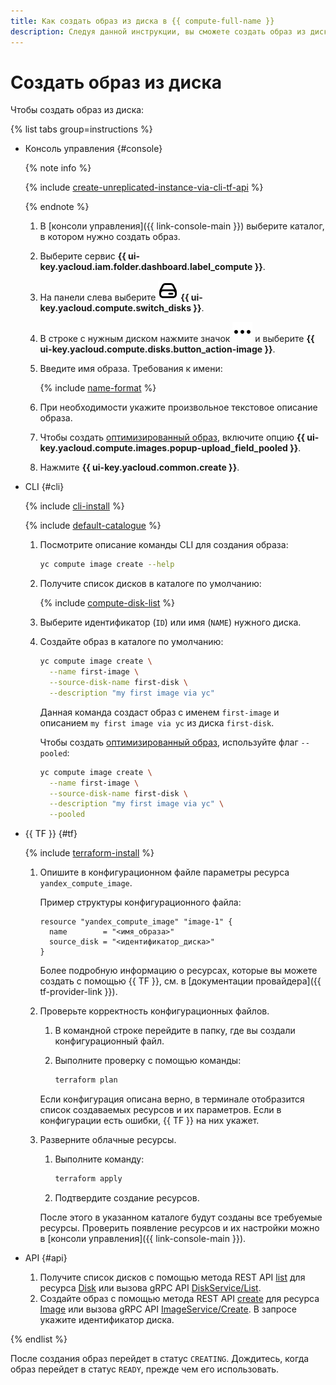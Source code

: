 ```yaml
---
title: Как создать образ из диска в {{ compute-full-name }}
description: Следуя данной инструкции, вы сможете создать образ из диска.
---
```


# Создать образ из диска

Чтобы создать образ из диска:

{% list tabs group=instructions %}

- Консоль управления {#console}

  {% note info %}
  
  {% include [create-unreplicated-instance-via-cli-tf-api](../../_includes_service/create-unreplicated-instance-via-cli-tf-api.md) %}
  
  {% endnote %}

  1. В [консоли управления]({{ link-console-main }}) выберите каталог, в котором нужно создать образ.
  1. Выберите сервис **{{ ui-key.yacloud.iam.folder.dashboard.label_compute }}**.
  1. На панели слева выберите ![image](../../../_assets/console-icons/hard-drive.svg) **{{ ui-key.yacloud.compute.switch_disks }}**.
  1. В строке с нужным диском нажмите значок ![image](../../../_assets/console-icons/ellipsis.svg) и выберите **{{ ui-key.yacloud.compute.disks.button_action-image }}**.
  1. Введите имя образа. Требования к имени:

      {% include [name-format](../../../_includes/name-format.md) %}

  1. При необходимости укажите произвольное текстовое описание образа.
  1. Чтобы создать [оптимизированный образ](../../concepts/image.md#images-optimized-for-deployment), включите опцию **{{ ui-key.yacloud.compute.images.popup-upload_field_pooled }}**.
  1. Нажмите **{{ ui-key.yacloud.common.create }}**.

- CLI {#cli}

  {% include [cli-install](../../../_includes/cli-install.md) %}

  {% include [default-catalogue](../../../_includes/default-catalogue.md) %}

  1. Посмотрите описание команды CLI для создания образа:
  
      ```bash
      yc compute image create --help
      ```
  
  1. Получите список дисков в каталоге по умолчанию:
  
      {% include [compute-disk-list](../../../_includes/compute/disk-list.md) %}
  
  1. Выберите идентификатор (`ID`) или имя (`NAME`) нужного диска.
  1. Создайте образ в каталоге по умолчанию:
  
      ```bash
      yc compute image create \
        --name first-image \
        --source-disk-name first-disk \
        --description "my first image via yc"
      ```
  
      Данная команда создаст образ с именем `first-image` и описанием `my first image via yc` из диска `first-disk`.

      Чтобы создать [оптимизированный образ](../../concepts/image.md#images-optimized-for-deployment), используйте флаг `--pooled`:

      ```bash
      yc compute image create \
        --name first-image \
        --source-disk-name first-disk \
        --description "my first image via yc" \
        --pooled
      ```

- {{ TF }} {#tf}

  {% include [terraform-install](../../../_includes/terraform-install.md) %}

  1. Опишите в конфигурационном файле параметры ресурса `yandex_compute_image`.

     Пример структуры конфигурационного файла:

     ```hcl
     resource "yandex_compute_image" "image-1" {
       name        = "<имя_образа>"
       source_disk = "<идентификатор_диска>"
     }
     ```

     Более подробную информацию о ресурсах, которые вы можете создать с помощью {{ TF }}, см. в [документации провайдера]({{ tf-provider-link }}).

  1. Проверьте корректность конфигурационных файлов.

     1. В командной строке перейдите в папку, где вы создали конфигурационный файл.
     1. Выполните проверку с помощью команды:

        ```bash
        terraform plan
        ```

       Если конфигурация описана верно, в терминале отобразится список создаваемых ресурсов и их параметров. Если в конфигурации есть ошибки, {{ TF }} на них укажет.

  1. Разверните облачные ресурсы.

     1. Выполните команду:

        ```bash
        terraform apply
        ```

     1. Подтвердите создание ресурсов.

     После этого в указанном каталоге будут созданы все требуемые ресурсы. Проверить появление ресурсов и их настройки можно в [консоли управления]({{ link-console-main }}).

- API {#api}

  1. Получите список дисков с помощью метода REST API [list](../../api-ref/Disk/list.md) для ресурса [Disk](../../api-ref/Disk/index.md) или вызова gRPC API [DiskService/List](../../api-ref/grpc/Disk/list.md).
  1. Создайте образ с помощью метода REST API [create](../../api-ref/Image/create.md) для ресурса [Image](../../api-ref/Image/index.md) или вызова gRPC API [ImageService/Create](../../api-ref/grpc/Image/create.md). В запросе укажите идентификатор диска.

{% endlist %}

После создания образ перейдет в статус `CREATING`. Дождитесь, когда образ перейдет в статус `READY`, прежде чем его использовать.
